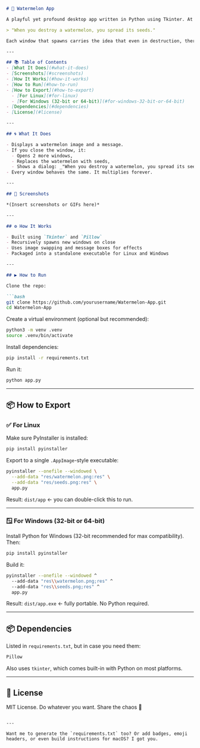 ```markdown
# 🍉 Watermelon App

A playful yet profound desktop app written in Python using Tkinter. At first glance, it seems like just a quirky little virus—every time you close a watermelon window, it multiplies. But dig a little deeper, and you'll find something more.  

> "When you destroy a watermelon, you spread its seeds."

Each window that spawns carries the idea that even in destruction, there is creation. It’s a reminder of the cyclical nature of things—how the smallest actions can ripple out, creating endless possibilities. Perhaps chaos, too, has its own kind of order.  

---

## 📚 Table of Contents
- [What It Does](#what-it-does)
- [Screenshots](#screenshots)
- [How It Works](#how-it-works)
- [How to Run](#how-to-run)
- [How to Export](#how-to-export)
  - [For Linux](#for-linux)
  - [For Windows (32-bit or 64-bit)](#for-windows-32-bit-or-64-bit)
- [Dependencies](#dependencies)
- [License](#license)

---

## 🌀 What It Does

- Displays a watermelon image and a message.
- If you close the window, it:
  - Opens 2 more windows,
  - Replaces the watermelon with seeds,
  - Shows a dialog: _"When you destroy a watermelon, you spread its seeds."_
- Every window behaves the same. It multiplies forever.

---

## 📸 Screenshots

*(Insert screenshots or GIFs here)*

---

## ⚙️ How It Works

- Built using `Tkinter` and `Pillow`
- Recursively spawns new windows on close
- Uses image swapping and message boxes for effects
- Packaged into a standalone executable for Linux and Windows

---

## ▶️ How to Run

Clone the repo:

```bash
git clone https://github.com/yourusername/Watermelon-App.git
cd Watermelon-App
```

Create a virtual environment (optional but recommended):

```bash
python3 -m venv .venv
source .venv/bin/activate
```

Install dependencies:

```bash
pip install -r requirements.txt
```

Run it:

```bash
python app.py
```

---

## 📦 How to Export

### ✅ For Linux

Make sure PyInstaller is installed:

```bash
pip install pyinstaller
```

Export to a single `.AppImage`-style executable:

```bash
pyinstaller --onefile --windowed \
  --add-data "res/watermelon.png:res" \
  --add-data "res/seeds.png:res" \
  app.py
```

Result: `dist/app` ← you can double-click this to run.

---

### 🪟 For Windows (32-bit or 64-bit)

Install Python for Windows (32-bit recommended for max compatibility). Then:

```bash
pip install pyinstaller
```

Build it:

```bash
pyinstaller --onefile --windowed ^
  --add-data "res\\watermelon.png;res" ^
  --add-data "res\\seeds.png;res" ^
  app.py
```

Result: `dist/app.exe` ← fully portable. No Python required.

---

## 📦 Dependencies

Listed in `requirements.txt`, but in case you need them:

```txt
Pillow
```

Also uses `tkinter`, which comes built-in with Python on most platforms.

---

## 📝 License

MIT License. Do whatever you want. Share the chaos 🌱
```

---

Want me to generate the `requirements.txt` too? Or add badges, emoji headers, or even build instructions for macOS? I got you.
